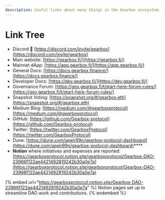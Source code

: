 ```yaml
---
description: Useful links about many things in the Gearbox ecosystem.
---
```


# Link Tree

* Discord 👾 [https://discord.com/invite/gearbox](https://discord.com/invite/gearbox)
* Main website: [https://gearbox.fi/](https://gearbox.fi/)
* Mainnet dApp: [https://app.gearbox.fi/](https://app.gearbox.fi/)
* General Docs: [https://docs.gearbox.finance/](https://docs.gearbox.finance/)
* Developer Docs: [https://dev.gearbox.fi/](https://dev.gearbox.fi/)
* Governance Forum: [https://gov.gearbox.fi/t/start-here-forum-rules/](https://gov.gearbox.fi/t/start-here-forum-rules/)
* Snapshot Voting: [https://snapshot.org/#/gearbox.eth](https://snapshot.org/#/gearbox.eth)
* Medium Blog: [https://medium.com/@gearboxprotocol](https://medium.com/@gearboxprotocol)
* GitHub: [https://github.com/Gearbox-protocol](https://github.com/Gearbox-protocol)
* Twitter: [https://twitter.com/GearboxProtocol](https://twitter.com/GearboxProtocol)
* Dune: [https://dune.com/apeir99n/gearbox-protocol-dashboard](https://dune.com/apeir99n/gearbox-protocol-dashboard)****
* **Notion** where initiatives and expenses are reported: [https://gearboxprotocol.notion.site/gearboxprotocol/Gearbox-DAO-23966f122ae4421492819242b30a0e7a](https://gearboxprotocol.notion.site/gearboxprotocol/Gearbox-DAO-23966f122ae4421492819242b30a0e7a)

{% embed url="https://gearboxprotocol.notion.site/Gearbox-DAO-23966f122ae4421492819242b30a0e7a" %}
Notion pages set up to streamline DAO work and contributions.
{% endembed %}
